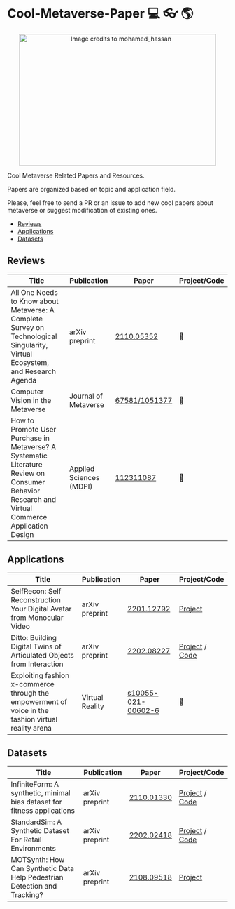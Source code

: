 # Cool-Metaverse-Paper :computer: :eyeglasses: :earth_americas: 

<p align="center">
<img width="450" height="300" src="https://cdn.pixabay.com/photo/2021/11/11/16/54/metaverse-6786713_960_720.png" alt="Image credits to mohamed_hassan" title="Image credits to mohamed_hassan" >
</p>



Cool Metaverse Related Papers and Resources.

Papers are organized based on topic and application field.

Please, feel free to send a PR or an issue to add new cool papers about metaverse or suggest modification of existing ones.

* [Reviews](#reviews)  
* [Applications](#applications)  
* [Datasets](#datasets)  


## Reviews
| Title  | Publication | Paper | Project/Code|
| ------------- | ------------- | ------------- |-----------------------------------------------------------------------------------------------------------------| 
| All One Needs to Know about Metaverse: A Complete Survey on Technological Singularity, Virtual Ecosystem, and Research Agenda| arXiv preprint | [2110.05352](https://arxiv.org/pdf/2110.05352.pdf) | :no_entry_sign:|
| Computer Vision in the Metaverse | Journal of Metaverse| [67581/1051377](https://dergipark.org.tr/tr/download/article-file/2167684#:~:text=Computer%20vision%2C%20in%20XR%20applications,vision%20and%20represented%20as%20avatars.) | :no_entry_sign:|
| How to Promote User Purchase in Metaverse? A Systematic Literature Review on Consumer Behavior Research and Virtual Commerce Application Design | Applied Sciences (MDPI) | [112311087](https://doi.org/10.3390/app112311087) | :no_entry_sign:|





## Applications
| Title  | Publication | Paper | Project/Code|
| ------------- | ------------- | ------------- |-----------------------------------------------------------------------------------------------------------------| 
| SelfRecon: Self Reconstruction Your Digital Avatar from Monocular Video | arXiv preprint | [2201.12792](https://arxiv.org/pdf/2201.12792.pdf) | [Project](https://jby1993.github.io/SelfRecon/)|
| Ditto: Building Digital Twins of Articulated Objects from Interaction | arXiv preprint | [2202.08227](https://arxiv.org/pdf/2202.08227.pdf) | [Project](https://ut-austin-rpl.github.io/Ditto/) / [Code](https://github.com/UT-Austin-RPL/Ditto) |
| Exploiting fashion x-commerce through the empowerment of voice in the fashion virtual reality arena | Virtual Reality | [s10055-021-00602-6](https://link.springer.com/article/10.1007/s10055-021-00602-6) | :no_entry_sign:|

## Datasets

| Title  | Publication | Paper | Project/Code|
| ------------- | ------------- | ------------- |-----------------------------------------------------------------------------------------------------------------| 
| InfiniteForm: A synthetic, minimal bias dataset for fitness applications | arXiv preprint | [2110.01330](https://arxiv.org/abs/2110.01330.pdf) | [Project](https://toinfinity.ai/) / [Code](https://github.com/toinfinityai/InfiniteRep)|
| StandardSim: A Synthetic Dataset For Retail Environments | arXiv preprint | [2202.02418](https://arxiv.org/pdf/2202.02418.pdf) | [Project](https://standard-ai.github.io/Standard-Sim/) / [Code](https://github.com/standard-ai/Standard-Sim)|
| MOTSynth: How Can Synthetic Data Help Pedestrian Detection and Tracking? | arXiv preprint | [2108.09518](https://arxiv.org/pdf/2108.09518.pdf) | [Project](https://aimagelab.ing.unimore.it/imagelab/page.asp?IdPage=42)|
